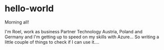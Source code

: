 # hello-world

Morning all!

I'm Roel, work as business Partner Technology Austria, Poland and Germany 
and I'm getting up to speed on my skills with Azure... 
So writing a little couple of things to check if I can use it....


